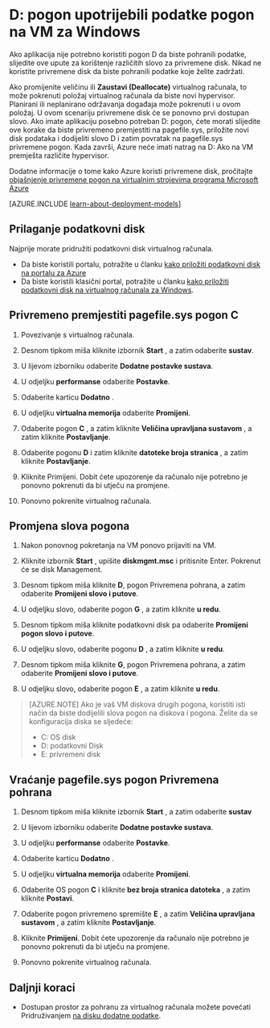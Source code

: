 <properties
    pageTitle="Provjerite pogon D: VM podatkovni disk | Microsoft Azure"
    description="U članku se opisuje kako promijeniti slova jedinica za Windows VM da bi mogli koristiti pogon D: kao podatkovni pogon."
    services="virtual-machines-windows"
    documentationCenter=""
    authors="cynthn"
    manager="timlt"
    editor=""
    tags="azure-resource-manager,azure-service-management"/>

<tags
    ms.service="virtual-machines-windows"
    ms.workload="infrastructure-services"
    ms.tgt_pltfrm="vm-windows"
    ms.devlang="na"
    ms.topic="article"
    ms.date="09/27/2016"
    ms.author="cynthn"/>

# <a name="use-the-d-drive-as-a-data-drive-on-a-windows-vm"></a>D: pogon upotrijebili podatke pogon na VM za Windows 

Ako aplikacija nije potrebno koristiti pogon D da biste pohranili podatke, slijedite ove upute za korištenje različitih slovo za privremene disk. Nikad ne koristite privremene disk da biste pohranili podatke koje želite zadržati.

Ako promijenite veličinu ili **Zaustavi (Deallocate)** virtualnog računala, to može pokrenuti položaj virtualnog računala da biste novi hypervisor. Planirani ili neplanirano održavanja događaja može pokrenuti i u ovom položaj. U ovom scenariju privremene disk će se ponovno prvi dostupan slovo. Ako imate aplikaciju posebno potreban D: pogon, ćete morati slijedite ove korake da biste privremeno premjestiti na pagefile.sys, priložite novi disk podataka i dodijeliti slovo D i zatim povratak na pagefile.sys privremene pogon. Kada završi, Azure neće imati natrag na D: Ako na VM premješta različite hypervisor.

Dodatne informacije o tome kako Azure koristi privremene disk, pročitajte [objašnjenje privremene pogon na virtualnim strojevima programa Microsoft Azure](https://blogs.msdn.microsoft.com/mast/2013/12/06/understanding-the-temporary-drive-on-windows-azure-virtual-machines/)

[AZURE.INCLUDE [learn-about-deployment-models](../../includes/learn-about-deployment-models-both-include.md)]

## <a name="attach-the-data-disk"></a>Prilaganje podatkovni disk

Najprije morate pridružiti podatkovni disk virtualnog računala. 

- Da biste koristili portalu, potražite u članku [kako priložiti podatkovni disk na portalu za Azure](virtual-machines-windows-attach-disk-portal.md)
- Da biste koristili klasični portal, potražite u članku [kako priložiti podatkovni disk na virtualnog računala za Windows](virtual-machines-windows-classic-attach-disk.md). 


## <a name="temporarily-move-pagefilesys-to-c-drive"></a>Privremeno premjestiti pagefile.sys pogon C

1. Povezivanje s virtualnog računala. 

2. Desnom tipkom miša kliknite izbornik **Start** , a zatim odaberite **sustav**.

3. U lijevom izborniku odaberite **Dodatne postavke sustava**.

4. U odjeljku **performanse** odaberite **Postavke**.

5. Odaberite karticu **Dodatno** .

5. U odjeljku **virtualna memorija** odaberite **Promijeni**.

6. Odaberite pogon **C** , a zatim kliknite **Veličina upravljana sustavom** , a zatim kliknite **Postavljanje**.

7. Odaberite pogonu **D** i zatim kliknite **datoteke broja stranica** , a zatim kliknite **Postavljanje**.

8. Kliknite Primijeni. Dobit ćete upozorenje da računalo nije potrebno je ponovno pokrenuti da bi utječu na promjene.

9. Ponovno pokrenite virtualnog računala.




## <a name="change-the-drive-letters"></a>Promjena slova pogona 

1. Nakon ponovnog pokretanja na VM ponovo prijaviti na VM.

2. Kliknite izbornik **Start** , upišite **diskmgmt.msc** i pritisnite Enter. Pokrenut će se disk Management.

3. Desnom tipkom miša kliknite **D**, pogon Privremena pohrana, a zatim odaberite **Promijeni slovo i putove**.

4. U odjeljku slovo, odaberite pogon **G** , a zatim kliknite **u redu**. 

5. Desnom tipkom miša kliknite podatkovni disk pa odaberite **Promijeni pogon slovo i putove**.

6. U odjeljku slovo, odaberite pogonu **D** , a zatim kliknite **u redu**. 

7. Desnom tipkom miša kliknite **G**, pogon Privremena pohrana, a zatim odaberite **Promijeni slovo i putove**.

8. U odjeljku slovo, odaberite pogon **E** , a zatim kliknite **u redu**. 

> [AZURE.NOTE] Ako je vaš VM diskova drugih pogona, koristiti isti način da biste dodijelili slova pogon na diskova i pogona. Želite da se konfiguracija diska se sljedeće:  
>- C: OS disk  
>- D: podatkovni Disk  
>- E: privremeni disk



## <a name="move-pagefilesys-back-to-the-temporary-storage-drive"></a>Vraćanje pagefile.sys pogon Privremena pohrana 

1. Desnom tipkom miša kliknite izbornik **Start** , a zatim odaberite **sustav**

2. U lijevom izborniku odaberite **Dodatne postavke sustava**.

3. U odjeljku **performanse** odaberite **Postavke**.

4. Odaberite karticu **Dodatno** .

5. U odjeljku **virtualna memorija** odaberite **Promijeni**.

6. Odaberite OS pogon **C** i kliknite **bez broja stranica datoteka** , a zatim kliknite **Postavi**.

7. Odaberite pogon privremeno spremište **E** , a zatim **Veličina upravljana sustavom** , a zatim kliknite **Postavljanje**.

8. Kliknite **Primijeni**. Dobit ćete upozorenje da računalo nije potrebno je ponovno pokrenuti da bi utječu na promjene.

9. Ponovno pokrenite virtualnog računala.




## <a name="next-steps"></a>Daljnji koraci
- Dostupan prostor za pohranu za virtualnog računala možete povećati Pridruživanjem [na disku dodatne podatke](virtual-machines-windows-attach-disk-portal.md).



